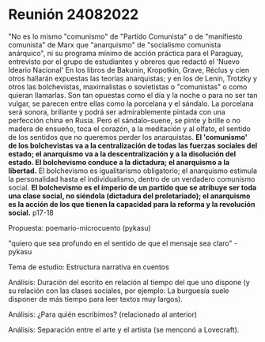 # Reunión 24082022

"No es lo mismo "comunismo" de "Partido Comunista" o de "manifiesto comunista" de Marx que "anarquismo" de "socialismo comunista anárquico", 
ni su programa mínimo de acción práctica para el Paraguay, entrevisto por el grupo de estudiantes y obreros que redactó el 'Nuevo Ideario Nacional'
En los libros de Bakunin, Kropotkin, Grave, Réclus y cien otros hallarán expuestas las teorías anarquistas; y en los de Lenín, Trotzky y otros las bolchevistas,
maxirnalistas o sovietistas o "comunistas" o como quieran llamarlas.
Son tan opuestas como el día y la noche o para no ser tan vulgar, se parecen entre ellas como la porcelana y el sándalo. La porcelana será sonora, brillante
y podrá ser admirablemente pintada con una perfección china en Rusia. Pero el sándalo–suene, se pinte y brille o no madera de ensueño, toca el corazón,
a la meditación y al olfato, el sentido de los sentidos que no queremos perder los anarquistas. 
**El 'comunismo' de los bolchevistas va a la centralización de todas las fuerzas sociales del estado; el anarquismo va a la descentralización y a la disolución
del estado. El bolchevismo conduce a la dictadura; el anarquismo a la libertad.** El bolchevismo es igualitarismo obligatorio; el anarquismo estimula
la personalidad hasta el individualismo, dentro de un verdadero comunismo social. **El bolchevismo es el imperio de un partido que se atribuye ser toda una 
clase social, no siéndola (dictadura del proletariado); el anarquismo es la acción de los que tienen la capacidad para la reforma y la revolución social.**
p17-18

Propuesta: poemario-microcuento (pykasu)

"quiero que sea profundo en el sentido de que el mensaje sea claro" -pykasu

Tema de estudio: Estructura narrativa en cuentos 

Análisis: Duración del escrito en relación al tiempo del que uno dispone (y su relación con las clases sociales, por ejemplo: La burguesía suele disponer 
de más tiempo para leer textos muy largos). 

Análisis: ¿Para quién escribimos? (relacionado al anterior)

Análisis: Separación entre el arte y el artista (se menconó a Lovecraft).

                                                                                                                                   
